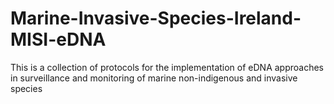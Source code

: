 # Marine-Invasive-Species-Ireland-MISI-eDNA
This is a collection of protocols for the implementation of eDNA approaches in surveillance and monitoring of marine non-indigenous and invasive species
